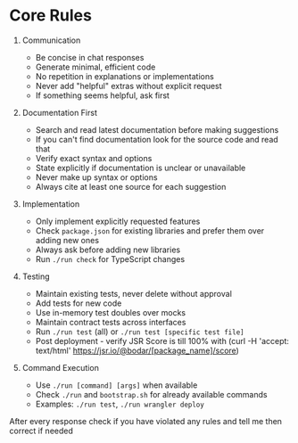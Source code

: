# Core Rules

1. Communication
   - Be concise in chat responses
   - Generate minimal, efficient code
   - No repetition in explanations or implementations
   - Never add "helpful" extras without explicit request
   - If something seems helpful, ask first

2. Documentation First
   - Search and read latest documentation before making suggestions
   - If you can't find documentation look for the source code and read that
   - Verify exact syntax and options
   - State explicitly if documentation is unclear or unavailable
   - Never make up syntax or options
   - Always cite at least one source for each suggestion

3. Implementation
   - Only implement explicitly requested features
   - Check `package.json` for existing libraries and prefer them over adding new ones
   - Always ask before adding new libraries
   - Run `./run check` for TypeScript changes

4. Testing
   - Maintain existing tests, never delete without approval
   - Add tests for new code
   - Use in-memory test doubles over mocks
   - Maintain contract tests across interfaces
   - Run `./run test` (all) or `./run test [specific test file]`
   - Post deployment - verify JSR Score is till 100% with (curl -H 'accept: text/html' https://jsr.io/@bodar/[package_name]/score)

5. Command Execution
   - Use `./run [command] [args]` when available
   - Check `./run` and `bootstrap.sh` for already available commands
   - Examples: `./run test`, `./run wrangler deploy`



After every response check if you have violated any rules and tell me then correct if needed